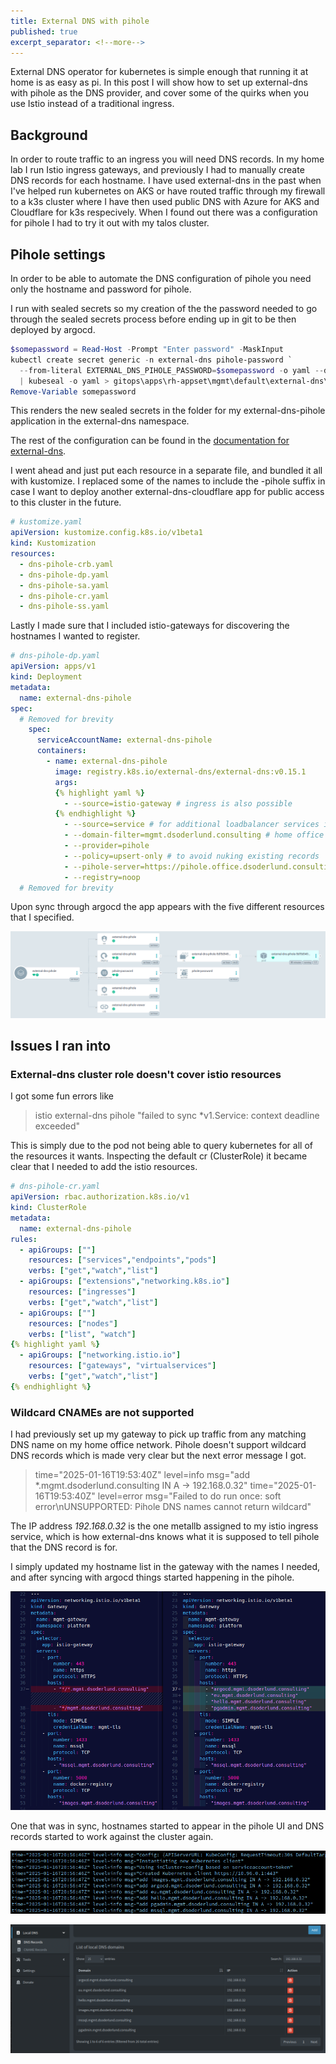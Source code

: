 ```yaml
---
title: External DNS with pihole
published: true
excerpt_separator: <!--more-->
---
```


External DNS operator for kubernetes is simple enough that running it at home is as easy as pi. In this post I will show how to set up external-dns with pihole as the DNS provider, and cover some of the quirks when you use Istio instead of a traditional ingress.

<!--more-->

## Background

In order to route traffic to an ingress you will need DNS records. In my home lab I run Istio ingress gateways, and previously I had to manually create DNS records for each hostname. I have used external-dns in the past when I've helped run kubernetes on AKS or have routed traffic through my firewall to a k3s cluster where I have then used public DNS with Azure for AKS and Cloudflare for k3s respecively. When I found out there was a configuration for pihole I had to try it out with my talos cluster.

## Pihole settings

In order to be able to automate the DNS configuration of pihole you need only the hostname and password for pihole.

I run with sealed secrets so my creation of the the password needed to go through the sealed secrets process before ending up in git to be then deployed by argocd.

``` PowerShell
$somepassword = Read-Host -Prompt "Enter password" -MaskInput
kubectl create secret generic -n external-dns pihole-password `
  --from-literal EXTERNAL_DNS_PIHOLE_PASSWORD=$somepassword -o yaml --dry-run=client `
  | kubeseal -o yaml > gitops\apps\rh-appset\mgmt\default\external-dns\external-dns-pihole\dns-pihole-ss.yaml
Remove-Variable somepassword
```

This renders the new sealed secrets in the folder for my external-dns-pihole application in the external-dns namespace.

The rest of the configuration can be found in the [documentation for external-dns](https://kubernetes-sigs.github.io/external-dns/latest/docs/tutorials/pihole/).

I went ahead and just put each resource in a separate file, and bundled it all with kustomize. I replaced some of the names to include the -pihole suffix in case I want to deploy another external-dns-cloudflare app for public access to this cluster in the future.

``` yaml
# kustomize.yaml
apiVersion: kustomize.config.k8s.io/v1beta1
kind: Kustomization
resources:
  - dns-pihole-crb.yaml
  - dns-pihole-dp.yaml
  - dns-pihole-sa.yaml
  - dns-pihole-cr.yaml
  - dns-pihole-ss.yaml
```

Lastly I made sure that I included istio-gateways for discovering the hostnames I wanted to register.

``` yaml
# dns-pihole-dp.yaml
apiVersion: apps/v1
kind: Deployment
metadata:
  name: external-dns-pihole
spec:
  # Removed for brevity
    spec:
      serviceAccountName: external-dns-pihole
      containers:
        - name: external-dns-pihole
          image: registry.k8s.io/external-dns/external-dns:v0.15.1
          args:
          {% highlight yaml %}
            - --source=istio-gateway # ingress is also possible
          {% endhighlight %}
            - --source=service # for additional loadbalancer services in the future
            - --domain-filter=mgmt.dsoderlund.consulting # home office domain for talos mgmt cluster
            - --provider=pihole
            - --policy=upsert-only # to avoid nuking existing records
            - --pihole-server=https://pihole.office.dsoderlund.consulting # hostname of pihole
            - --registry=noop
  # Removed for brevity
```

Upon sync through argocd the app appears with the five different resources that I specified.

![External DNS with pihole](../assets/2025-01-16-21-14-12-external-dns-pihole-argocd.png)

## Issues I ran into

### External-dns cluster role doesn't cover istio resources

I got some fun errors like

> istio external-dns pihole "failed to sync *v1.Service: context deadline exceeded"

This is simply due to the pod not being able to query kubernetes for all of the resources it wants. Inspecting the default cr (ClusterRole) it became clear that I needed to add the istio resources.

``` yaml
# dns-pihole-cr.yaml
apiVersion: rbac.authorization.k8s.io/v1
kind: ClusterRole
metadata:
  name: external-dns-pihole
rules:
  - apiGroups: [""]
    resources: ["services","endpoints","pods"]
    verbs: ["get","watch","list"]
  - apiGroups: ["extensions","networking.k8s.io"]
    resources: ["ingresses"]
    verbs: ["get","watch","list"]
  - apiGroups: [""]
    resources: ["nodes"]
    verbs: ["list", "watch"]
{% highlight yaml %}
  - apiGroups: ["networking.istio.io"]
    resources: ["gateways", "virtualservices"]
    verbs: ["get","watch","list"]
{% endhighlight %}
```

### Wildcard CNAMEs are not supported

I had previously set up my gateway to pick up traffic from any matching DNS name on my home office network. Pihole doesn't support wildcard DNS records which is made very clear but the next error message I got.

> time="2025-01-16T19:53:40Z" level=info msg="add *.mgmt.dsoderlund.consulting IN A -> 192.168.0.32"
> time="2025-01-16T19:53:40Z" level=error msg="Failed to do run once: soft error\nUNSUPPORTED: Pihole DNS names cannot return wildcard"

The IP address *192.168.0.32* is the one metallb assigned to my istio ingress service, which is how external-dns knows what it is supposed to tell pihole that the DNS record is for.

I simply updated my hostname list in the gateway with the names I needed, and after syncing with argocd things started happening in the pihole.

![Highlighting the changes to hostnames in the istio-gateway](../assets/2025-01-16-22-16-15-wildcard-hostname-replaced.png)

One that was in sync, hostnames started to appear in the pihole UI and DNS records started to work against the cluster again.

![pod logs of the DNS records being updated](../assets/2025-01-16-21-59-59-pod-logs-of-dns-records.png)

![pihole UI showing the new hostnames](../assets/2025-01-16-22-30-54-pihole-ui-showing-the-new-hostnames.png)
